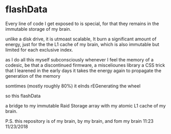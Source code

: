 # flashData
Every line of code 
I get exposed to
is special, for that
they remains in the immutable storage 
of my brain. 

unlike a disk drive, 
it is utmoast scalable,
It burn a significant amount of energy,
just for the the L1 cache 
of my brain,
which  is also immutable but
limited for each exclusive index.

as I do all this myself 
subconsciously
whenever I feel the memory of a codesic,
be that a discontinued firmware, 
a misceliounes library
a CSS trick that I learened in the early days
it takes the energy again to propagate the 
generation of the memory

somtimes (mostly roughly 80%) it elnds rEGenerating the wheel

so this flashData

a bridge to my immutable Raid Storage array with my atomic L1 cache
of my brain.

P.S. this repository is of my brain, by my brain, and fom my brain
11:23
11/23/2018
